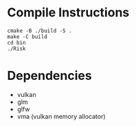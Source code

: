 # Compile Instructions

```
cmake -B ./build -S .
make -C build
cd bin
./Risk
```

# Dependencies

- vulkan
- glm
- glfw
- vma (vulkan memory allocator)
